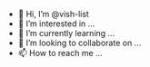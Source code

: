- 👋 Hi, I’m @vish-list
- 👀 I’m interested in ...
- 🌱 I’m currently learning ...
- 💞️ I’m looking to collaborate on ...
- 📫 How to reach me ...

<!---
vish-list/vish-list is a ✨ special ✨ repository because its `README.md` (this file) appears on your GitHub profile.
You can click the Preview link to take a look at your changes.
--->
